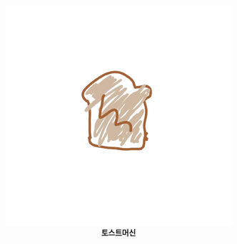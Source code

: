 <div align="center">
  <a href="https://github.com/The-Toast"><img src="https://raw.githubusercontent.com/The-Toast/.github/main/assets/logo.png" /></a>
  <b><big>토스트머신</big></b>


</div>
